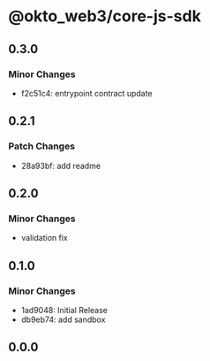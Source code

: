 # @okto_web3/core-js-sdk

## 0.3.0

### Minor Changes

- f2c51c4: entrypoint contract update

## 0.2.1

### Patch Changes

- 28a93bf: add readme

## 0.2.0

### Minor Changes

- validation fix

## 0.1.0

### Minor Changes

- 1ad9048: Initial Release
- db9eb74: add sandbox

## 0.0.0
